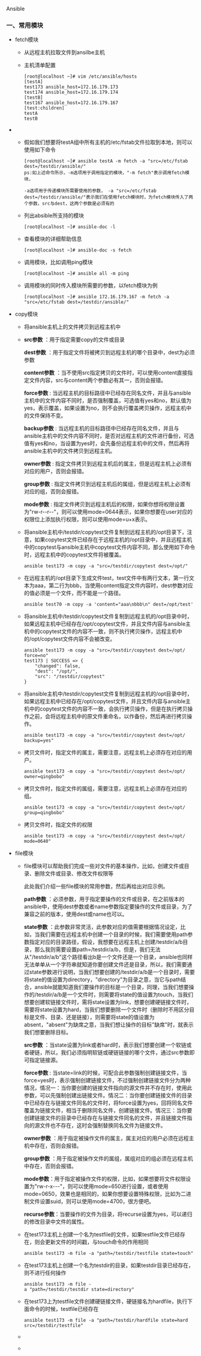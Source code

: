 Ansible

### 一、常用模块

  * fetch模块

      * 从远程主机拉取文件到ansilbe主机

      * 主机清单配置

        ```
        [root@localhost ~]# vim /etc/ansible/hosts
        [testA]
        test173 ansible_host=172.16.179.173
        test174 ansible_host=172.16.179.174
        [testB]
        test167 ansible_host=172.16.179.167
        [test:children]
        testA
        testB
        ```

* - 假如我们想要将testA组中所有主机的/etc/fstab文件拉取到本地，则可以使用如下命令

    ```
    [root@localhost ~]# ansible testA -m fetch -a "src=/etc/fstab dest=/testdir/ansible/"
    ps:如上述命令所示，-m选项用于调用指定的模块，"-m fetch"表示调用fetch模块，

    -a选项用于传递模块所需要使用的参数， -a "src=/etc/fstab dest=/testdir/ansible/"表示我们在使用fetch模块时，为fetch模块传入了两个参数，src与dest，这两个参数是必须有的
    ```

  - 列出absible所支持的模块

    ```
    [root@localhost ~]# ansible-doc -l
    ```

  - 查看模块的详细帮助信息

    ```
    [root@localhost ~]# ansible-doc -s fetch
    ```

  - 调用模块，比如调用ping模块

    ```
    [root@localhost ~]# ansible all -m ping
    ```

  - 调用模块的同时传入模块所需要的参数，以fetch模块为例

    ```
    [root@localhost ~]# ansible 172.16.179.167 -m fetch -a "src=/etc/fstab dest=/testdir/ansible/"
    ```

* copy模块

  * 将ansible主机上的文件拷贝到远程主机中

  * **src参数**    ：用于指定需要copy的文件或目录

    **dest参数**  ：用于指定文件将被拷贝到远程主机的哪个目录中，dest为必须参数

    **content参数**  ：当不使用src指定拷贝的文件时，可以使用content直接指定文件内容，src与content两个参数必有其一，否则会报错。

    **force参数**  :  当远程主机的目标路径中已经存在同名文件，并且与ansible主机中的文件内容不同时，是否强制覆盖，可选值有yes和no，默认值为yes，表示覆盖，如果设置为no，则不会执行覆盖拷贝操作，远程主机中的文件保持不变。

    **backup参数** :  当远程主机的目标路径中已经存在同名文件，并且与ansible主机中的文件内容不同时，是否对远程主机的文件进行备份，可选值有yes和no，当设置为yes时，会先备份远程主机中的文件，然后再将ansible主机中的文件拷贝到远程主机。

    **owner参数** : 指定文件拷贝到远程主机后的属主，但是远程主机上必须有对应的用户，否则会报错。

    **group参数** : 指定文件拷贝到远程主机后的属组，但是远程主机上必须有对应的组，否则会报错。

    **mode参数** : 指定文件拷贝到远程主机后的权限，如果你想将权限设置为"rw-r--r--"，则可以使用mode=0644表示，如果你想要在user对应的权限位上添加执行权限，则可以使用mode=u+x表示。

  * 将ansible主机中/testdir/copytest文件复制到远程主机的/opt目录下，注意，如果copytest文件已经存在于远程主机的/opt目录中，并且远程主机中的copytest与ansible主机中copytest文件内容不同，那么使用如下命令时，远程主机中的copytest文件将被覆盖。

    ```
    ansible test173 -m copy -a "src=/testdir/copytest dest=/opt/"
    ```

  * 在远程主机的/opt目录下生成文件test，test文件中有两行文本，第一行文本为aaa，第二行为bbb，当使用content指定文件内容时，dest参数对应的值必须是一个文件，而不能是一个路径。

    ```
    ansible test70 -m copy -a 'content="aaa\nbbb\n" dest=/opt/test'
    ```

  * 将ansible主机中/testdir/copytest文件复制到远程主机的/opt目录中时，如果远程主机中已经存在/opt/copytest文件，并且文件内容与ansible主机中的copytest文件的内容不一致，则不执行拷贝操作，远程主机中的/opt/copytest文件内容不会被改变。

    ```
    ansible test173 -m copy -a "src=/testdir/copytest dest=/opt/ force=no"
    test173 | SUCCESS => {
        "changed": false,
        "dest": "/opt/",
        "src": "/testdir/copytest"
    }
    ```

  * 将ansible主机中/testdir/copytest文件复制到远程主机的/opt目录中时，如果远程主机中已经存在/opt/copytest文件，并且文件内容与ansible主机中的copytest文件的内容不一致，会执行拷贝操作，但是在执行拷贝操作之前，会将远程主机中的原文件重命名，以作备份，然后再进行拷贝操作。

    ```
    ansible test173 -m copy -a "src=/testdir/copytest dest=/opt/ backup=yes"
    ```

  * 拷贝文件时，指定文件的属主，需要注意，远程主机上必须存在对应的用户。

    ```
    ansible test173 -m copy -a "src=/testdir/copytest dest=/opt/ owner=qingbobo"
    ```

  * 拷贝文件时，指定文件的属组，需要注意，远程主机上必须存在对应的组。

    ```
    ansible test173 -m copy -a "src=/testdir/copytest dest=/opt/ group=qingbobo"
    ```

  * 拷贝文件时，指定文件的权限

    ```
    ansible test173 -m copy -a "src=/testdir/copytest dest=/opt/ mode=0640"
    ```

* file模块

  * file模块可以帮助我们完成一些对文件的基本操作，比如，创建文件或目录、删除文件或目录、修改文件权限等

    此处我们介绍一些file模块的常用参数，然后再给出对应示例。

    **path参数** ：必须参数，用于指定要操作的文件或目录，在之前版本的ansible中，使用dest参数或者name参数指定要操作的文件或目录，为了兼容之前的版本，使用dest或name也可以。

    **state参数** ：此参数非常灵活，此参数对应的值需要根据情况设定，比如，当我们需要在远程主机中创建一个目录的时候，我们需要使用path参数指定对应的目录路径，假设，我想要在远程主机上创建/testdir/a/b目录，那么我则需要设置path=/testdir/a/b，但是，我们无法从"/testdir/a/b"这个路径看出b是一个文件还是一个目录，ansible也同样无法单单从一个字符串就知道你要创建文件还是目录，所以，我们需要通过state参数进行说明，当我们想要创建的/testdir/a/b是一个目录时，需要将state的值设置为directory，"directory"为目录之意，当它与path结合，ansible就能知道我们要操作的目标是一个目录，同理，当我们想要操作的/testdir/a/b是一个文件时，则需要将state的值设置为touch，当我们想要创建软链接文件时，需将state设置为link，想要创建硬链接文件时，需要将state设置为hard，当我们想要删除一个文件时（删除时不用区分目标是文件、目录、还是链接），则需要将state的值设置为absent，"absent"为缺席之意，当我们想让操作的目标"缺席"时，就表示我们想要删除目标。

    **src参数** ：当state设置为link或者hard时，表示我们想要创建一个软链或者硬链，所以，我们必须指明软链或硬链链接的哪个文件，通过src参数即可指定链接源。

    **force参数**  :  当state=link的时候，可配合此参数强制创建链接文件，当force=yes时，表示强制创建链接文件，不过强制创建链接文件分为两种情况，情况一：当你要创建的链接文件指向的源文件并不存在时，使用此参数，可以先强制创建出链接文件。情况二：当你要创建链接文件的目录中已经存在与链接文件同名的文件时，将force设置为yes，回将同名文件覆盖为链接文件，相当于删除同名文件，创建链接文件。情况三：当你要创建链接文件的目录中已经存在与链接文件同名的文件，并且链接文件指向的源文件也不存在，这时会强制替换同名文件为链接文件。

    **owner参数** ：用于指定被操作文件的属主，属主对应的用户必须在远程主机中存在，否则会报错。

    **group参数** ：用于指定被操作文件的属组，属组对应的组必须在远程主机中存在，否则会报错。

    **mode参数**：用于指定被操作文件的权限，比如，如果想要将文件权限设置为"rw-r-x---"，则可以使用mode=650进行设置，或者使用mode=0650，效果也是相同的，如果你想要设置特殊权限，比如为二进制文件设置suid，则可以使用mode=4700，很方便吧。

    **recurse参数**：当要操作的文件为目录，将recurse设置为yes，可以递归的修改目录中文件的属性。

  * 在test173主机上创建一个名为testfile的文件，如果testfile文件已经存在，则会更新文件的时间戳，与touch命令的作用相同

    ```
    ansible test173 -m file -a "path=/testdir/testfile state=touch"
    ```

  * 在test173主机上创建一个名为testdir的目录，如果testdir目录已经存在，则不进行任何操作

    ```
    ansible test173 -m file -a "path=/testdir/testdir state=directory"
    ```

  * 在test173上为testfile文件创建硬链接文件，硬链接名为hardfile，执行下面命令的时候，testfile已经存在

    ```
    ansible test173 -m file -a "path=/testdir/hardfile state=hard src=/testdir/testfile"
    ```

  * ​

  * ​

    ​